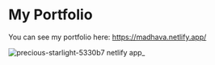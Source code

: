 # My Portfolio

You can see my portfolio here: https://madhava.netlify.app/

![precious-starlight-5330b7 netlify app_](https://user-images.githubusercontent.com/89199369/170983804-f100d906-5609-486d-8524-1000f54f2e5b.png)
